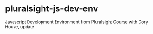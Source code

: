 # pluralsight-js-dev-env
Javascript Development Environment from Pluralsight Course with Cory House, update
